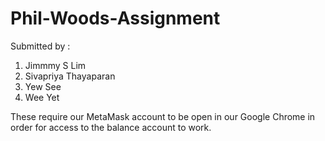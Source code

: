 # Phil-Woods-Assignment

Submitted by : 
1. Jimmmy S Lim
2. Sivapriya Thayaparan
3. Yew See
4. Wee Yet

These require our MetaMask account to be open in our Google Chrome in order for access to the balance account to work. 
